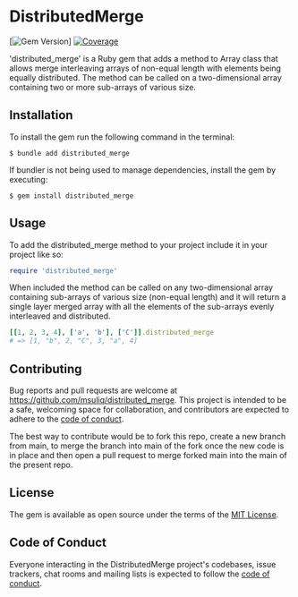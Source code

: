 # DistributedMerge

[![Gem Version](https://badge.fury.io/rb/distributed_merge.svg)] [![Coverage](https://img.shields.io/badge/coverage-100%25-success.svg)](https://github.com/grosser/single_cov)

'distributed_merge' is a Ruby gem that adds a method to Array class that allows
merge interleaving arrays of non-equal length with elements being equally
distributed. The method can be called on a two-dimensional array containing two
or more sub-arrays of various size.

## Installation

To install the gem run the following command in the terminal:

    $ bundle add distributed_merge

If bundler is not being used to manage dependencies, install the gem by executing:

    $ gem install distributed_merge

## Usage

To add the distributed_merge method to your project include it in your project like so:
```ruby
require 'distributed_merge'
```

When included the method can be called on any two-dimensional array containing sub-arrays of various size (non-equal length) and it will return a single layer merged array with all the elements of the sub-arrays evenly interleaved and distributed.

```ruby
[[1, 2, 3, 4], ['a', 'b'], ['C']].distributed_merge
# => [1, "b", 2, "C", 3, "a", 4]
```

## Contributing

Bug reports and pull requests are welcome at https://github.com/msuliq/distributed_merge. This project is intended to be a safe, welcoming space for collaboration, and contributors are expected to adhere to the [code of conduct](https://github.com/msuliq/distributed_merge/blob/main/CODE_OF_CONDUCT.md).

The best way to contribute would be to fork this repo, create a new branch from main, to merge the branch into main of the fork once the new code is in place and then open a pull request to merge forked main into the main of the present repo.

## License

The gem is available as open source under the terms of the [MIT License](https://opensource.org/licenses/MIT).

## Code of Conduct

Everyone interacting in the DistributedMerge project's codebases, issue trackers, chat rooms and mailing lists is expected to follow the [code of conduct](https://github.com/msuliq/distributed_merge/blob/main/CODE_OF_CONDUCT.md).
